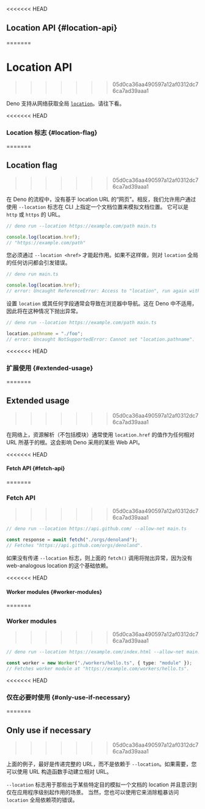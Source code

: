 <<<<<<< HEAD
## Location API {#location-api}
=======
# Location API
>>>>>>> 05d0ca36aa490597a12af0312dc76ca7ad39aaa1

Deno 支持从网络获取全局
[`location`](https://developer.mozilla.org/en-US/docs/Web/API/Window/location)。请往下看。

<<<<<<< HEAD
### Location 标志 {#location-flag}
=======
## Location flag
>>>>>>> 05d0ca36aa490597a12af0312dc76ca7ad39aaa1

在 Deno 的流程中，没有基于 location URL 的“网页”。相反，我们允许用户通过使用 `--location` 标志在 CLI
上指定一个文档位置来模拟文档位置。 它可以是 `http` 或 `https` 的 URL。

```ts
// deno run --location https://example.com/path main.ts

console.log(location.href);
// "https://example.com/path"
```

您必须通过 `--location <href>` 才能起作用。如果不这样做，则对 `location` 全局的任何访问都会引发错误。

```ts
// deno run main.ts

console.log(location.href);
// error: Uncaught ReferenceError: Access to "location", run again with --location <href>.
```

设置 `location` 或其任何字段通常会导致在浏览器中导航。这在 Deno 中不适用，因此将在这种情况下抛出异常。

```ts
// deno run --location https://example.com/path main.ts

location.pathname = "./foo";
// error: Uncaught NotSupportedError: Cannot set "location.pathname".
```

<<<<<<< HEAD
### 扩展使用 {#extended-usage}
=======
## Extended usage
>>>>>>> 05d0ca36aa490597a12af0312dc76ca7ad39aaa1

在网络上，资源解析（不包括模块）通常使用 `location.href` 的值作为任何相对 URL 所基于的根。这会影响 Deno 采用的某些 Web API。

<<<<<<< HEAD
#### Fetch API {#fetch-api}
=======
### Fetch API
>>>>>>> 05d0ca36aa490597a12af0312dc76ca7ad39aaa1

```ts
// deno run --location https://api.github.com/ --allow-net main.ts

const response = await fetch("./orgs/denoland");
// Fetches "https://api.github.com/orgs/denoland".
```

如果没有传递 `--location` 标志，则上面的 `fetch()` 调用将抛出异常，因为没有 web-analogous location
的这个基础依赖。

<<<<<<< HEAD
#### Worker modules {#worker-modules}
=======
### Worker modules
>>>>>>> 05d0ca36aa490597a12af0312dc76ca7ad39aaa1

```ts
// deno run --location https://example.com/index.html --allow-net main.ts

const worker = new Worker("./workers/hello.ts", { type: "module" });
// Fetches worker module at "https://example.com/workers/hello.ts".
```

<<<<<<< HEAD
### 仅在必要时使用 {#only-use-if-necessary}
=======
## Only use if necessary
>>>>>>> 05d0ca36aa490597a12af0312dc76ca7ad39aaa1

上面的例子，最好是传递完整的 URL，而不是依赖于 `--location`。如果需要，您可以使用 URL 构造函数手动建立相对 URL。

`--location` 标志用于那些出于某些特定目的模拟一个文档的 location 并且意识到仅在应用程序级别起作用的场景。
当然，您也可以使用它来消除粗暴访问 `location` 全局依赖项的错误。

